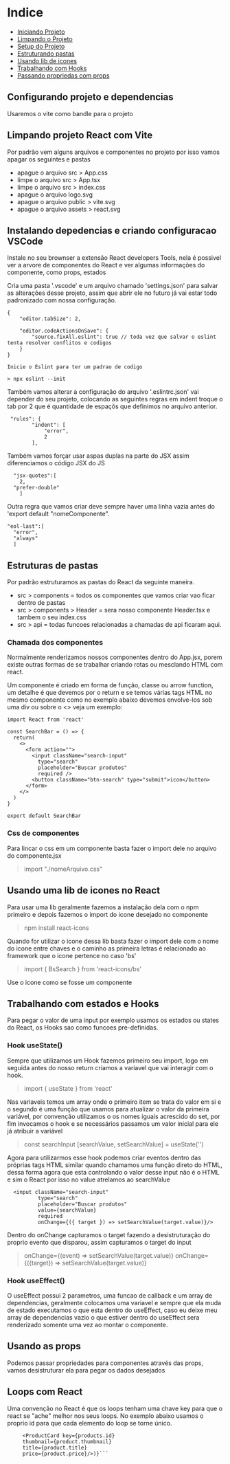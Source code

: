 # Indice

- [Iniciando Projeto](#start)
- [Limpando o Projeto](#cleaning)
- [Setup do Projeto](#setup)
- [Estruturando pastas](#folders)
- [Usando lib de icones](#icon)
- [Trabalhando com Hooks](#hooks)
- [Passando propriedas com props](#props)


<a id="start"></a>

## Configurando projeto e dependencias

Usaremos o vite como bandle para o projeto

<a id="cleaning"></a>

## Limpando projeto React com Vite

Por padrão vem alguns arquivos e componentes no projeto por isso vamos apagar os seguintes e pastas

- apague o arquivo src > App.css
- limpe o arquivo src > App.tsx
- limpe o arquivo src > index.css
- apague o arquivo logo.svg
- apague o arquivo  public > vite.svg
- apague o arquivo assets > react.svg

<a id="setup"></a>

## Instalando depedencias e criando configuracao VSCode

Instale no seu brownser a extensão React developers Tools, nela é possivel ver a arvore de componentes do React e ver algumas informações do componente, como props, estados

Cria uma pasta '.vscode' e um arquivo chamado 'settings.json' para salvar as alterações desse projeto, assim que abrir ele no futuro já vai estar todo padronizado com nossa configuração.

```
{
    "editor.tabSize": 2,

    "editor.codeActionsOnSave": {
        "source.fixAll.eslint": true // toda vez que salvar o eslint tenta resolver conflitos e codigos
    }
}

Inicie o Eslint para ter um padrao de codigo

> npx eslint --init

```
Também vamos alterar a configuração do arquivo '.eslintrc.json' vai depender do seu projeto, colocando as seguintes regras em indent troque o tab por 2 que é quantidade de espaçõs que definimos no arquivo anterior.

```
 "rules": {
        "indent": [
            "error",
            2
        ],
```

Também vamos forçar usar aspas duplas na parte do JSX assim diferenciamos o código JSX do JS

```
  "jsx-quotes":[
    2,
  "prefer-double"
	]
```

Outra regra que vamos criar deve sempre haver uma linha vazia antes do 'export default "nomeComponente".

```
"eol-last":[
  "error",
  "always"
  ]
```

<a id="folder"></a>

## Estruturas de pastas

Por padrão estruturamos as pastas do React da seguinte maneira.

- src > components = todos os componentes que vamos criar vao ficar dentro de pastas
- src > components > Header = sera nosso componente Header.tsx e tambem o seu index.css
- src > api = todas funcoes relacionadas a chamadas de api ficaram aqui.

### Chamada dos componentes

Normalmente renderizamos nossos componentes dentro do App.jsx, porem existe outras formas de se trabalhar criando rotas ou mesclando HTML com react.

Um componente é criado em forma de função, classe ou arrow function, um detalhe é que devemos por o return e se temos várias tags HTML no mesmo componente como no exemplo abaixo devemos envolve-los sob uma div ou sobre o <> veja um exemplo:

```
import React from 'react'

const SearchBar = () => {
  return(
    <>
      <form action="">
        <input className="search-input" 
          type="search"
          placeholder="Buscar produtos"
          required />
        <button className="btn-search" type="submit">icon</button>
      </form>
    </>
  )
}

export default SearchBar

```

### Css de componentes

Para lincar o css em um componente basta fazer o import dele no arquivo do componente.jsx

> import "./nomeArquivo.css"

<a id="icon"></a>

## Usando uma lib de icones no React

Para usar uma lib geralmente fazemos a instalação dela com o npm primeiro e depois fazemos o import do icone desejado no componente

> npm install react-icons

Quando for utilizar o icone dessa lib basta fazer o import dele com o nome do icone entre chaves e o caminho as primeira letras é relacionado ao framework que o icone pertence no caso 'bs'

> import { BsSearch } from 'react-icons/bs'

Use o icone como se fosse um componente

> <BsSearch />

<a id="hooks"></a>

## Trabalhando com estados e Hooks

Para pegar o valor de uma input por exemplo usamos os estados ou states do React, os Hooks sao como funcoes pre-definidas.

### Hook useState()

Sempre que utilizamos um Hook fazemos primeiro seu import, logo em seguida antes do nosso return criamos a variavel que vai interagir com o hook.

> import { useState } from 'react'

Nas variaveis temos um array onde o primeiro item se trata do valor em si e o segundo é uma função que usamos para atualizar o valor da primeira variável, por convenção utilizamos o os nomes iguais acrescido do set, por fim invocamos o hook e se necessários passamos um valor inicial para ele já atribuir a variável

> const searchInput [searchValue, setSearchValue] = useState('')

Agora para utilizarmos esse hook podemos criar eventos dentro das próprias tags HTML similar quando chamamos uma função direto do HTML, dessa forma agora que esta controlando o valor desse input não é o HTML e sim o React por isso no value atrelamos ao searchValue

```
  <input className="search-input" 
          type="search"
          placeholder="Buscar produtos"
          value={searchValue}
          required 
          onChange={({ target }) => setSearchValue(target.value)}/>
```

Dentro do onChange capturamos o target fazendo a desistruturação do proprio evento que disparou, assim capturamos o target do input

> onChange={(event) => setSearchValue(target.value)}
> onChange={({target}) => setSearchValue(target.value)}

### Hook useEffect()

O useEffect possui 2 parametros, uma funcao de callback e um array de dependencias, geralmente colocamos uma variavel e sempre que ela muda de estado executamos o que esta dentro do useEffect, caso eu deixe meu array de dependencias vazio o que estiver dentro do useEffect sera renderizado somente uma vez ao montar o componente.

<a id="props"></a>

## Usando as props

Podemos passar propriedades para componentes através das props, vamos desistruturar ela para pegar os dados desejados

## Loops com React

Uma convenção no React é que os loops tenham uma chave key para que o react se "ache" melhor nos seus loops.
No exemplo abaixo usamos o proprio id para que cada elemento do loop se torne único.

 ```{products.map((product) => 
      <ProductCard key={products.id} 
      thumbnail={product.thumbnail} 
      title={product.title} 
      price={product.price}/>)}```